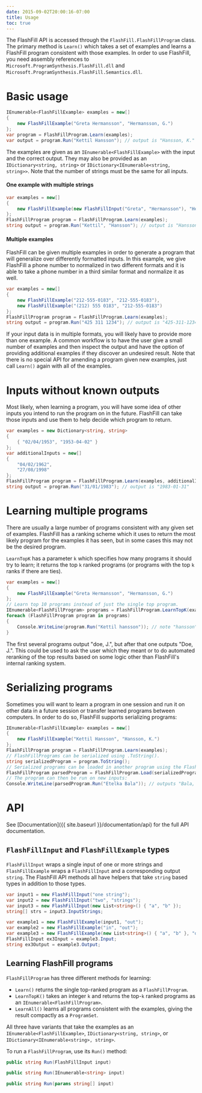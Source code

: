 ```yaml
---
date: 2015-09-02T20:00:16-07:00
title: Usage
toc: true
---
```



The FlashFill API is accessed through the `FlashFill.FlashFillProgram` class.
The primary method is `Learn()` which takes a set of examples
and learns a FlashFill program consistent with those examples. In order to use
FlashFill, you need assembly references to
`Microsoft.ProgramSynthesis.FlashFill.dll` and
`Microsoft.ProgramSynthesis.FlashFill.Semantics.dll`.


Basic usage
===========

```csharp
IEnumerable<FlashFillExample> examples = new[]
{
	new FlashFillExample("Greta Hermansson", "Hermansson, G.")
};
var program = FlashFillProgram.Learn(examples);
var output = program.Run("Kettil Hansson"); // output is "Hansson, K."
```

The examples are given as an `IEnumerable<FlashFillExample>` with the input and
the correct output. They may also be provided as an
`IDictionary<string, string>` or `IDictionary<IEnumerable<string, string>>`.
Note that the number of strings must be the same for all inputs.


#### One example with multiple strings

```csharp
var examples = new[]
{
	new FlashFillExample(new FlashFillInput("Greta", "Hermansson"), "Hermansson, G.")
};
FlashFillProgram program = FlashFillProgram.Learn(examples);
string output = program.Run("Kettil", "Hansson"); // output is "Hansson, K.
```

#### Multiple examples

FlashFill can be given multiple examples in order to generate a program that
will generalize over differently formatted inputs. In this example, we give
FlashFill a phone number to normalized in two different formats and it is able
to take a phone number in a third similar format and normalize it as well.

```csharp
var examples = new[]
{
	new FlashFillExample("212-555-0183", "212-555-0183"),
	new FlashFillExample("(212) 555 0183", "212-555-0183")
};
FlashFillProgram program = FlashFillProgram.Learn(examples);
string output = program.Run("425 311 1234"); // output is "425-311-1234"
```

If your input data is in multiple formats, you will likely have to provide
more than one example. A common workflow is to have the user give a small
number of examples and then inspect the output and have the option of
providing additional examples if they discover an undesired result.
Note that there is no special API for amending a program given new examples,
just call `Learn()` again with all of the examples.


Inputs without known outputs
============================

Most likely, when learning a program, you will have some idea of other inputs
you intend to run the program on in the future. FlashFill can take those inputs
and use them to help decide which program to return.

```csharp
var examples = new Dictionary<string, string>
{
	{ "02/04/1953", "1953-04-02" }
};
var additionalInputs = new[]
{
	"04/02/1962",
	"27/08/1998"
};
FlashFillProgram program = FlashFillProgram.Learn(examples, additionalInputs);
string output = program.Run("31/01/1983"); // output is "1983-01-31"
```


Learning multiple programs
==========================

There are usually a large number of programs consistent with any given set of
examples. FlashFill has a ranking scheme which it uses to return the most
likely program for the examples it has seen, but in some cases this may not
be the desired program.

`LearnTopK` has a parameter `k` which specifies how many programs
it should try to learn; it returns the top `k` ranked programs (or programs with
the top `k` ranks if there are ties).

```csharp
var examples = new[]
{
	new FlashFillExample("Greta Hermansson", "Hermansson, G.")
};
// Learn top 10 programs instead of just the single top program.
IEnumerable<FlashFillProgram> programs = FlashFillProgram.LearnTopK(examples, k: 10);
foreach (FlashFillProgram program in programs)
{
	Console.WriteLine(program.Run("Kettil hansson")); // note "hansson" is lowercase
}
```

The first several programs output "doe, J.", but after that one outputs
"Doe, J.". This could be used to ask the user which they meant or to do
automated reranking of the top results based on some logic other than
FlashFill&apos;s internal ranking system.


Serializing programs
====================
</h1>

Sometimes you will want to learn a program in one session and run it on other
data in a future session or transfer learned programs between computers.
In order to do so, FlashFill supports serializing programs:

```csharp
IEnumerable<FlashFillExample> examples = new[]
{
	new FlashFillExample("Kettil Hansson", "Hansson, K.")
};
FlashFillProgram program = FlashFillProgram.Learn(examples);
// FlashFillPrograms can be serialized using .ToString().
string serializedProgram = program.ToString();
// Serialized programs can be loaded in another program using the FlashFill API using .Load():
FlashFillProgram parsedProgram = FlashFillProgram.Load(serializedProgram);
// The program can then be run on new inputs:
Console.WriteLine(parsedProgram.Run("Etelka Bala")); // outputs "Bala, E."
```

API
===
</h1>

See [Documentation]({{ site.baseurl }}/documentation/api) for the full API documentation.

`FlashFillInput` and `FlashFillExample` types
---------------------------------------------

`FlashFillInput` wraps a single input of one or more strings and
`FlashFillExample` wraps a `FlashFillInput` and a corresponding output `string`.
The FlashFill API methods all have helpers that take `string` based types
in addition to those types.

```csharp
var input1 = new FlashFillInput("one string");
var input2 = new FlashFillInput("two", "strings");
var input3 = new FlashFillInput(new List<string>() { "a", "b" });
string[] strs = input3.InputStrings;

var example1 = new FlashFillExample(input1, "out");
var example2 = new FlashFillExample("in", "out");
var example3 = new FlashFillExample(new List<string>() { "a", "b" }, "out");
FlashFillInput ex3Input = example3.Input;
string ex3Output = example3.Output;
```


Learning FlashFill programs
---------------------------

`FlashFillProgram` has three different methods for learning:

* `Learn()` returns the single top-ranked program as a `FlashFillProgram`.
* `LearnTopK()` takes an integer `k` and returns the top-`k` ranked
	programs as an `IEnumerable<FlashFillProgram>`.
* `LearnAll()` learns all programs consistent with the examples, giving
	the result compactly as a `ProgramSet`.

All three have variants that take the examples as an
`IEnumerable<FlashFillExample>`, `IDictionary<string, string>`,
or `IDictionary<IEnumerable<string>, string>`.

To run a `FlashFillProgram`, use its `Run()` method:

```csharp
public string Run(FlashFillInput input)

public string Run(IEnumerable<string> input)

public string Run(params string[] input)
```
